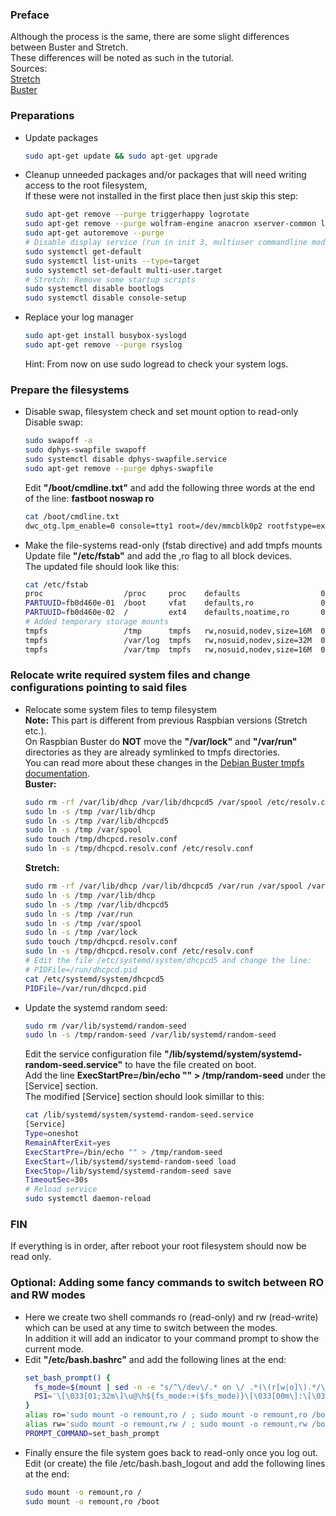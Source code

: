 ### Preface
Although the process is the same, there are some slight differences between Buster and Stretch. </br>
These differences will be noted as such in the tutorial. </br>
Sources: </br>
[Stretch] </br>
[Buster]

### Preparations
- Update packages
  ```bash
  sudo apt-get update && sudo apt-get upgrade
  ```
- Cleanup unneeded packages and/or packages that will need writing access to the root filesystem, </br>
  If these were not installed in the first place then just skip this step:
  ```bash
  sudo apt-get remove --purge triggerhappy logrotate
  sudo apt-get remove --purge wolfram-engine anacron xserver-common lightdm
  sudo apt-get autoremove --purge
  # Disable display service (run in init 3, multiuser commandline mode)
  sudo systemctl get-default
  sudo systemctl list-units --type=target
  sudo systemctl set-default multi-user.target
  # Stretch: Remove some startup scripts
  sudo systemctl disable bootlogs
  sudo systemctl disable console-setup
  ```
- Replace your log manager
  ```bash
  sudo apt-get install busybox-syslogd
  sudo apt-get remove --purge rsyslog
  ```
  Hint: From now on use sudo logread to check your system logs.

### Prepare the filesystems
- Disable swap, filesystem check and set mount option to read-only </br>
  Disable swap:
  ```bash
  sudo swapoff -a
  sudo dphys-swapfile swapoff
  sudo systemctl disable dphys-swapfile.service
  sudo apt-get remove --purge dphys-swapfile
  ```
  Edit **"/boot/cmdline.txt"** and add the following three words at the end of the line: **fastboot noswap ro**
  ```bash
  cat /boot/cmdline.txt
  dwc_otg.lpm_enable=0 console=tty1 root=/dev/mmcblk0p2 rootfstype=ext4 elevator=deadline rootwait fastboot noswap ro
  ```
- Make the file-systems read-only (fstab directive) and add tmpfs mounts
  Update file **"/etc/fstab"** and add the ,ro flag to all block devices. </br>
  The updated file should look like this:
  ```bash
  cat /etc/fstab
  proc                  /proc     proc    defaults                  0     0
  PARTUUID=fb0d460e-01  /boot     vfat    defaults,ro               0     2
  PARTUUID=fb0d460e-02  /         ext4    defaults,noatime,ro       0     1
  # Added temporary storage mounts
  tmpfs                 /tmp      tmpfs   rw,nosuid,nodev,size=16M  0     0
  tmpfs                 /var/log  tmpfs   rw,nosuid,nodev,size=32M  0     0
  tmpfs                 /var/tmp  tmpfs   rw,nosuid,nodev,size=16M  0     0
  ```

### Relocate write required system files and change configurations pointing to said files
- Relocate some system files to temp filesystem </br>
  **Note:** This part is different from previous Raspbian versions (Stretch etc.). </br>
  On Raspbian Buster do **NOT** move the **"/var/lock"** and **"/var/run"** directories as they are already symlinked to tmpfs directories. </br>
  You can read more about these changes in the [Debian Buster tmpfs documentation]. </br>
  **Buster:**
  ```bash
  sudo rm -rf /var/lib/dhcp /var/lib/dhcpcd5 /var/spool /etc/resolv.conf
  sudo ln -s /tmp /var/lib/dhcp
  sudo ln -s /tmp /var/lib/dhcpcd5
  sudo ln -s /tmp /var/spool
  sudo touch /tmp/dhcpcd.resolv.conf
  sudo ln -s /tmp/dhcpcd.resolv.conf /etc/resolv.conf
  ```
  **Stretch:**
  ```bash
  sudo rm -rf /var/lib/dhcp /var/lib/dhcpcd5 /var/run /var/spool /var/lock /etc/resolv.conf
  sudo ln -s /tmp /var/lib/dhcp
  sudo ln -s /tmp /var/lib/dhcpcd5
  sudo ln -s /tmp /var/run
  sudo ln -s /tmp /var/spool
  sudo ln -s /tmp /var/lock
  sudo touch /tmp/dhcpcd.resolv.conf
  sudo ln -s /tmp/dhcpcd.resolv.conf /etc/resolv.conf
  # Edit the file /etc/systemd/system/dhcpcd5 and change the line:
  # PIDFile=/run/dhcpcd.pid
  cat /etc/systemd/system/dhcpcd5
  PIDFile=/var/run/dhcpcd.pid
  ```
- Update the systemd random seed:
  ```bash
  sudo rm /var/lib/systemd/random-seed
  sudo ln -s /tmp/random-seed /var/lib/systemd/random-seed
  ```
  Edit the service configuration file **"/lib/systemd/system/systemd-random-seed.service"** to have the file created on boot. </br>
  Add the line **ExecStartPre=/bin/echo "" > /tmp/random-seed** under the [Service] section. </br>
  The modified [Service] section should look simillar to this:
  ```bash
  cat /lib/systemd/system/systemd-random-seed.service
  [Service]
  Type=oneshot
  RemainAfterExit=yes
  ExecStartPre=/bin/echo "" > /tmp/random-seed
  ExecStart=/lib/systemd/systemd-random-seed load
  ExecStop=/lib/systemd/systemd-random-seed save
  TimeoutSec=30s
  # Reload service
  sudo systemctl daemon-reload
  ```

### FIN
If everything is in order, after reboot your root filesystem should now be read only.

### Optional: Adding some fancy commands to switch between RO and RW modes </br>
- Here we create two shell commands ro (read-only) and rw (read-write) which can be used at any time to switch between the modes. </br>
  In addition it will add an indicator to your command prompt to show the current mode.
- Edit **"/etc/bash.bashrc"** and add the following lines at the end:
  ```bash
  set_bash_prompt() {
    fs_mode=$(mount | sed -n -e "s/^\/dev\/.* on \/ .*(\(r[w|o]\).*/\1/p")
    PS1='\[\033[01;32m\]\u@\h${fs_mode:+($fs_mode)}\[\033[00m\]:\[\033[01;34m\]\w\[\033[00m\]\$ '
  }
  alias ro='sudo mount -o remount,ro / ; sudo mount -o remount,ro /boot'
  alias rw='sudo mount -o remount,rw / ; sudo mount -o remount,rw /boot'
  PROMPT_COMMAND=set_bash_prompt
  ```
- Finally ensure the file system goes back to read-only once you log out. </br>
  Edit (or create) the file /etc/bash.bash_logout and add the following lines at the end:
  ```bash
  sudo mount -o remount,ro /
  sudo mount -o remount,ro /boot
  ```



[Stretch]: https://medium.com/@andreas.schallwig/how-to-make-your-raspberry-pi-file-system-read-only-raspbian-stretch-80c0f7be7353
[Buster]: https://medium.com/swlh/make-your-raspberry-pi-file-system-read-only-raspbian-buster-c558694de79
[Debian Buster tmpfs documentation]: https://manpages.debian.org/buster/initscripts/tmpfs.5.en.html

